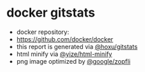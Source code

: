 docker gitstats
=======

 - docker repository:
  - https://github.com/docker/docker
 - this report is generated via [@hoxu/gitstats](https://github.com/hoxu/gitstats)
 - html minify via [@yize/html-minify](https://github.com/yize/html-minify)
 - png image optimized by [@google/zopfli](https://github.com/google/zopfli)

